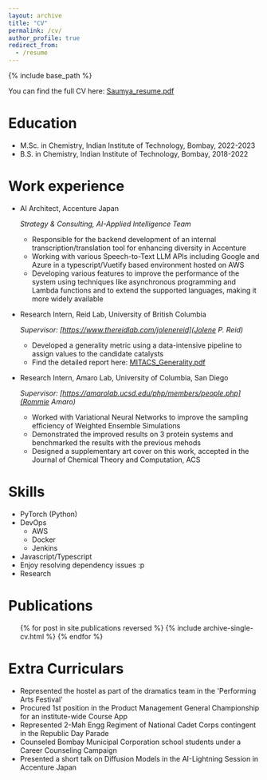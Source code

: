 ```yaml
---
layout: archive
title: "CV"
permalink: /cv/
author_profile: true
redirect_from:
  - /resume
---
```


{% include base_path %}

You can find the full CV here: [Saumya_resume.pdf](https://sthakurr.github.io/files/Saumya_resume.pdf)

Education
======
* M.Sc. in Chemistry, Indian Institute of Technology, Bombay, 2022-2023
* B.S. in Chemistry, Indian Institute of Technology, Bombay, 2018-2022

Work experience
======
* AI Architect, Accenture Japan

  _Strategy & Consulting, AI-Applied Intelligence Team_
  * Responsible for the backend development of an internal transcription/translation tool for enhancing diversity in Accenture
  * Working with various Speech-to-Text LLM APIs including Google and Azure in a typescript/Vuetify based environment hosted on AWS
  * Developing various features to improve the performance of the system using techniques like asynchronous programming and Lambda functions and to extend the supported languages, making it more widely available

* Research Intern, Reid Lab, University of British Columbia

  _Supervisor: [https://www.thereidlab.com/jolenereid](Jolene P. Reid)_
  * Developed a generality metric using a data-intensive pipeline to assign values to the candidate catalysts
  * Find the detailed report here: [MITACS_Generality.pdf](https://sthakurr.github.io/files/MITACS_Project_Report__Catalyst_Generality.pdf)


* Research Intern, Amaro Lab, University of Columbia, San Diego

  _Supervisor: [https://amarolab.ucsd.edu/php/members/people.php](Rommie Amaro)_
  * Worked with Variational Neural Networks to improve the sampling efficiency of Weighted Ensemble Simulations
  * Demonstrated the improved results on 3 protein systems and benchmarked the results with the previous mehods
  * Designed a supplementary art cover on this work, accepted in the Journal of Chemical Theory and Computation, ACS
  
Skills
======
* PyTorch (Python)
* DevOps
  * AWS
  * Docker
  * Jenkins
* Javascript/Typescript
* Enjoy resolving dependency issues :p
* Research

Publications
======
  <ul>{% for post in site.publications reversed %}
    {% include archive-single-cv.html %}
  {% endfor %}</ul>
  
<!-- Talks
======
  <ul>{% for post in site.talks reversed %}
    {% include archive-single-talk-cv.html  %}
  {% endfor %}</ul>
  
Teaching
======
  <ul>{% for post in site.teaching reversed %}
    {% include archive-single-cv.html %}
  {% endfor %}</ul> -->
  
Extra Curriculars
======
* Represented the hostel as part of the dramatics team in the 'Performing Arts Festival' 
* Procured 1st position in the Product Management General Championship for an institute-wide Course App 
* Represented 2-Mah Engg Regiment of National Cadet Corps contingent in the Republic Day Parade
* Counseled Bombay Municipal Corporation school students under a Career Counseling Campaign
* Presented a short talk on Diffusion Models in the AI-Lightning Session in Accenture Japan
